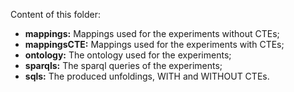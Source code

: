 Content of this folder:

- **mappings:** Mappings used for the experiments without CTEs;
- **mappingsCTE:** Mappings used for the experiments with CTEs;
- **ontology:** The ontology used for the experiments;
- **sparqls:** The sparql queries of the experiments;
- **sqls:** The produced unfoldings, WITH and WITHOUT CTEs.
